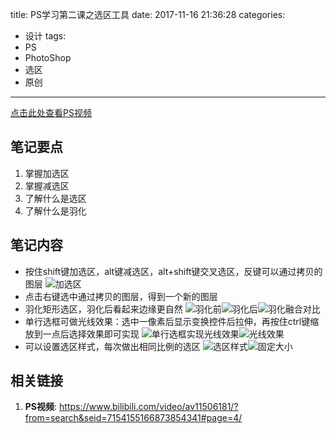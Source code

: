 title: PS学习第二课之选区工具
date: 2017-11-16 21:36:28
categories:
- 设计
tags:
- PS
- PhotoShop
- 选区
- 原创
---
[点击此处查看PS视频](https://www.bilibili.com/video/av11506181/?from=search&seid=7154155166873854341#page=4)
## 笔记要点
1. 掌握加选区
1. 掌握减选区
1. 了解什么是选区
1. 了解什么是羽化
<!-- more -->
## 笔记内容
- 按住shift键加选区，alt键减选区，alt+shift键交叉选区，反键可以通过拷贝的图层
![加选区](/resource/加选区.jpg)
- 点击右键选中通过拷贝的图层，得到一个新的图层
- 羽化矩形选区，羽化后看起来边缘更自然
![羽化前](/resource/羽化前.jpg)![羽化后](/resource/羽化后.jpg)![羽化融合对比](/resource/羽化融合对比.jpg)
- 单行选框可做光线效果：选中一像素后显示变换控件后拉伸，再按住ctrl键缩放到一点后选择效果即可实现
![单行选框实现光线效果](/resource/单行选框实现光线效果.jpg)![光线效果](/resource/光线效果.jpg)
- 可以设置选区样式，每次做出相同比例的选区
![选区样式](/resource/选区样式.jpg)![固定大小](/resource/固定大小.jpg)

## 相关链接
1. **PS视频**: <https://www.bilibili.com/video/av11506181/?from=search&seid=7154155166873854341#page=4/>
